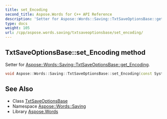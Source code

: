 ```yaml
---
title: set_Encoding
second_title: Aspose.Words for C++ API Reference
description: 'Setter for Aspose::Words::Saving::TxtSaveOptionsBase::get_Encoding.'
type: docs
weight: 105
url: /cpp/aspose.words.saving/txtsaveoptionsbase/set_encoding/
---
```

## TxtSaveOptionsBase::set_Encoding method


Setter for [Aspose::Words::Saving::TxtSaveOptionsBase::get_Encoding](../get_encoding/).

```cpp
void Aspose::Words::Saving::TxtSaveOptionsBase::set_Encoding(const System::SharedPtr<System::Text::Encoding> &value)
```

## See Also

* Class [TxtSaveOptionsBase](../)
* Namespace [Aspose::Words::Saving](../../)
* Library [Aspose.Words](../../../)
